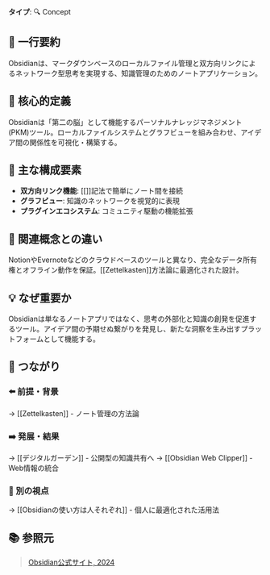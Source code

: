 **タイプ**: 🔍 Concept

## 📝 一行要約
Obsidianは、マークダウンベースのローカルファイル管理と双方向リンクによるネットワーク型思考を実現する、知識管理のためのノートアプリケーション。

## 🎯 核心的定義
Obsidianは「第二の脳」として機能するパーソナルナレッジマネジメント(PKM)ツール。ローカルファイルシステムとグラフビューを組み合わせ、アイデア間の関係性を可視化・構築する。

## 🌟 主な構成要素
- **双方向リンク機能**: [[]]記法で簡単にノート間を接続
- **グラフビュー**: 知識のネットワークを視覚的に表現
- **プラグインエコシステム**: コミュニティ駆動の機能拡張

## 🔄 関連概念との違い
NotionやEvernoteなどのクラウドベースのツールと異なり、完全なデータ所有権とオフライン動作を保証。[[Zettelkasten]]方法論に最適化された設計。

## 💡 なぜ重要か
Obsidianは単なるノートアプリではなく、思考の外部化と知識の創発を促進するツール。アイデア間の予期せぬ繋がりを発見し、新たな洞察を生み出すプラットフォームとして機能する。

## 🔗 つながり
### ⬅️ 前提・背景
→ [[Zettelkasten]] - ノート管理の方法論

### ➡️ 発展・結果
→ [[デジタルガーデン]] - 公開型の知識共有へ
→ [[Obsidian Web Clipper]] - Web情報の統合

### 🔀 別の視点
→ [[Obsidianの使い方は人それぞれ]] - 個人に最適化された活用法

## 📚 参照元
> [Obsidian公式サイト, 2024](https://obsidian.md)